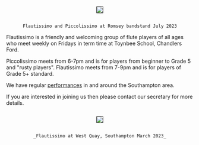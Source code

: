 <div align="center">
    <img src="https://lynneflute.github.io/Flautissimo/imgs/romsey2022.jpg" style = "margin: 1em; border: 1px solid black; padding: 0" >
   
    Flautissimo and Piccolissimo at Romsey bandstand July 2023
    
   </div>
 
Flautissimo is a friendly and welcoming group of flute players of all ages who meet weekly on Fridays in term time at Toynbee School, Chandlers Ford.  

Piccolissimo meets from 6-7pm and is for players from beginner to Grade 5 and "rusty players". 
Flautissimo meets from 7-9pm and is for players of Grade 5+ standard.

We have regular [performances](https://lynneflute.github.io/Flautissimo/performances) in and around the Southampton area.

If you are interested in joining us then please contact our secretary for more details.

<div align="center">
    <img src="https://lynneflute.github.io/Flautissimo/imgs/westquaymar2023.jpg" style = "margin: 1em; border: 1px solid black; padding: 0" >
   
    _Flautissimo at West Quay, Southampton March 2023_
        
   </div>

